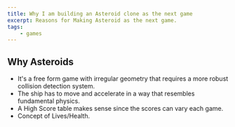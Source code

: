 ```yaml
---
title: Why I am building an Asteroid clone as the next game
excerpt: Reasons for Making Asteroid as the next game.
tags:
    - games
---
```


## Why Asteroids

-   It's a free form game with irregular geometry that requires a more robust collision detection system.
-   The ship has to move and accelerate in a way that resembles fundamental physics.
-   A High Score table makes sense since the scores can vary each game.
-   Concept of Lives/Health.
